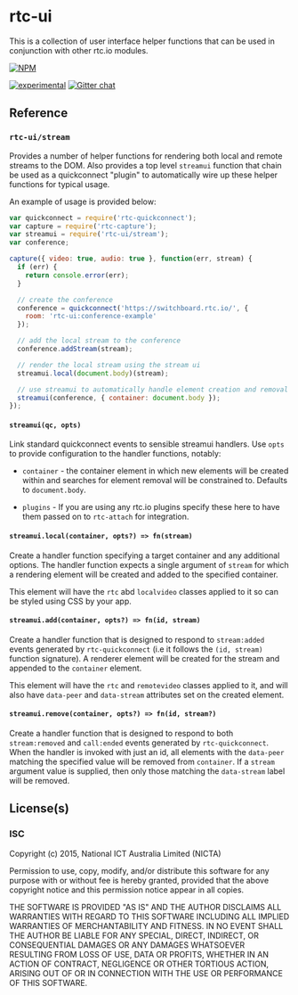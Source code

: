 # rtc-ui

This is a collection of user interface helper functions that can be used
in conjunction with other rtc.io modules.


[![NPM](https://nodei.co/npm/rtc-ui.png)](https://nodei.co/npm/rtc-ui/)

[![experimental](https://img.shields.io/badge/stability-experimental-red.svg)](https://github.com/dominictarr/stability#experimental) 
[![Gitter chat](https://badges.gitter.im/rtc-io/discuss.png)](https://gitter.im/rtc-io/discuss)



## Reference

### `rtc-ui/stream`

Provides a number of helper functions for rendering both local and remote
streams to the DOM.  Also provides a top level `streamui` function that chain
be used as a quickconnect "plugin" to automatically wire up these helper
functions for typical usage.

An example of usage is provided below:

```js
var quickconnect = require('rtc-quickconnect');
var capture = require('rtc-capture');
var streamui = require('rtc-ui/stream');
var conference;

capture({ video: true, audio: true }, function(err, stream) {
  if (err) {
    return console.error(err);
  }

  // create the conference
  conference = quickconnect('https://switchboard.rtc.io/', {
    room: 'rtc-ui:conference-example'
  });

  // add the local stream to the conference
  conference.addStream(stream);

  // render the local stream using the stream ui
  streamui.local(document.body)(stream);

  // use streamui to automatically handle element creation and removal
  streamui(conference, { container: document.body });
});


```

#### `streamui(qc, opts)`

Link standard quickconnect events to sensible streamui handlers.  Use `opts`
to provide configuration to the handler functions, notably:

- `container` - the container element in which new elements will be created
  within and searches for element removal will be constrained to. Defaults
  to `document.body`.

- `plugins` - If you are using any rtc.io plugins specify these here to have
  them passed on to `rtc-attach` for integration.

#### `streamui.local(container, opts?) => fn(stream)`

Create a handler function specifying a target container and any
additional options.  The handler function expects a single argument
of `stream` for which a rendering element will be created and added
to the specified container.

This element will have the `rtc` abd `localvideo` classes applied to
it so can be styled using CSS by your app.

#### `streamui.add(container, opts?) => fn(id, stream)`

Create a handler function that is designed to respond to `stream:added`
events generated by `rtc-quickconnect` (i.e it follows the `(id, stream)` function
signature).  A renderer element will be created for the stream and appended
to the `container` element.

This element will have the `rtc` and `remotevideo` classes applied to it, and
will also have `data-peer` and `data-stream` attributes set on the created
element.

#### `streamui.remove(container, opts?) => fn(id, stream?)`

Create a handler function that is designed to respond to both `stream:removed`
and `call:ended` events generated by `rtc-quickconnect`.  When the handler is
invoked with just an id, all elements with the `data-peer` matching the
specified value will be removed from `container`.  If a `stream` argument value
is supplied, then only those matching the `data-stream` label will be removed.

## License(s)

### ISC

Copyright (c) 2015, National ICT Australia Limited (NICTA)

Permission to use, copy, modify, and/or distribute this software for any
purpose with or without fee is hereby granted, provided that the above
copyright notice and this permission notice appear in all copies.

THE SOFTWARE IS PROVIDED "AS IS" AND THE AUTHOR DISCLAIMS ALL WARRANTIES WITH
REGARD TO THIS SOFTWARE INCLUDING ALL IMPLIED WARRANTIES OF MERCHANTABILITY
AND FITNESS. IN NO EVENT SHALL THE AUTHOR BE LIABLE FOR ANY SPECIAL, DIRECT,
INDIRECT, OR CONSEQUENTIAL DAMAGES OR ANY DAMAGES WHATSOEVER RESULTING FROM
LOSS OF USE, DATA OR PROFITS, WHETHER IN AN ACTION OF CONTRACT, NEGLIGENCE OR
OTHER TORTIOUS ACTION, ARISING OUT OF OR IN CONNECTION WITH THE USE OR
PERFORMANCE OF THIS SOFTWARE.
